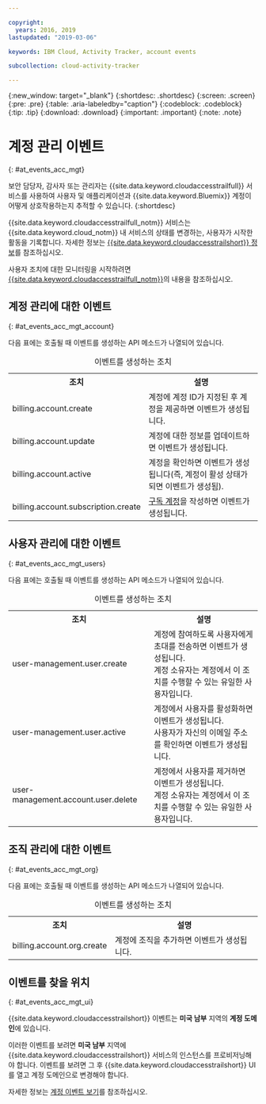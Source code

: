 ```yaml
---

copyright:
  years: 2016, 2019
lastupdated: "2019-03-06"

keywords: IBM Cloud, Activity Tracker, account events

subcollection: cloud-activity-tracker

---
```


{:new_window: target="_blank"}
{:shortdesc: .shortdesc}
{:screen: .screen}
{:pre: .pre}
{:table: .aria-labeledby="caption"}
{:codeblock: .codeblock}
{:tip: .tip}
{:download: .download}
{:important: .important}
{:note: .note}

# 계정 관리 이벤트  
{: #at_events_acc_mgt}

보안 담당자, 감사자 또는 관리자는 {{site.data.keyword.cloudaccesstrailfull}} 서비스를 사용하여 사용자 및 애플리케이션과 {{site.data.keyword.Bluemix}} 계정이 어떻게 상호작용하는지 추적할 수 있습니다. 
{:shortdesc}

{{site.data.keyword.cloudaccesstrailfull_notm}} 서비스는 {{site.data.keyword.cloud_notm}} 내 서비스의 상태를 변경하는, 사용자가 시작한 활동을 기록합니다. 자세한 정보는 [{{site.data.keyword.cloudaccesstrailshort}} 정보](/docs/services/cloud-activity-tracker?topic=cloud-activity-tracker-activity_tracker_ov#activity_tracker_ov)를 참조하십시오.

사용자 조치에 대한 모니터링을 시작하려면 [{{site.data.keyword.cloudaccesstrailfull_notm}}](/docs/services/cloud-activity-tracker?topic=cloud-activity-tracker-getting-started-with-cla#getting-started-with-cla)의 내용을 참조하십시오. 



## 계정 관리에 대한 이벤트
{: #at_events_acc_mgt_account}

다음 표에는 호출될 때 이벤트를 생성하는 API 메소드가 나열되어 있습니다.

<table>
  <caption>이벤트를 생성하는 조치</caption>
  <tr>
    <th>조치</th>
	  <th>설명</th>
  </tr>
  <tr>
    <td>billing.account.create</td>
	  <td>계정에 계정 ID가 지정된 후 계정을 제공하면 이벤트가 생성됩니다.</td>
  </tr>
  <tr>
    <td>billing.account.update</td>
	  <td>계정에 대한 정보를 업데이트하면 이벤트가 생성됩니다.</td>
  </tr>
  <tr>
    <td>billing.account.active</td>
	  <td>계정을 확인하면 이벤트가 생성됩니다(즉, 계정이 활성 상태가 되면 이벤트가 생성됨).</td>
  </tr>
  <tr>
    <td>billing.account.subscription.create</td>
	  <td><a href="/docs/account?topic=account-accounts#subscription-account">구독 계정</a>을 작성하면 이벤트가 생성됩니다.</td>
  </tr>
</table>



## 사용자 관리에 대한 이벤트
{: #at_events_acc_mgt_users}

다음 표에는 호출될 때 이벤트를 생성하는 API 메소드가 나열되어 있습니다.

<table>
  <caption>이벤트를 생성하는 조치</caption>
  <tr>
    <th>조치</th>
	  <th>설명</th>
  </tr>
  <tr>
    <td>user-management.user.create</td>
	  <td>계정에 참여하도록 사용자에게 초대를 전송하면 이벤트가 생성됩니다. </br>계정 소유자는 계정에서 이 조치를 수행할 수 있는 유일한 사용자입니다.</td>
  </tr>
  <tr>
    <td>user-management.user.active</td>
	  <td>계정에서 사용자를 활성화하면 이벤트가 생성됩니다. </br>사용자가 자신의 이메일 주소를 확인하면 이벤트가 생성됩니다.</td>
  </tr>
  <tr>
    <td>user-management.account.user.delete</td>
	  <td>계정에서 사용자를 제거하면 이벤트가 생성됩니다. </br>계정 소유자는 계정에서 이 조치를 수행할 수 있는 유일한 사용자입니다.</td>
  </tr>
</table>

## 조직 관리에 대한 이벤트
{: #at_events_acc_mgt_org}

다음 표에는 호출될 때 이벤트를 생성하는 API 메소드가 나열되어 있습니다.

<table>
  <caption>이벤트를 생성하는 조치</caption>
  <tr>
    <th>조치</th>
	  <th>설명</th>
  </tr>
  <tr>
    <td>billing.account.org.create</td>
	  <td>계정에 조직을 추가하면 이벤트가 생성됩니다.</td>
  </tr>
</table>

## 이벤트를 찾을 위치
{: #at_events_acc_mgt_ui}

{{site.data.keyword.cloudaccesstrailshort}} 이벤트는 **미국 남부** 지역의 **계정 도메인**에 있습니다. 

이러한 이벤트를 보려면 **미국 남부** 지역에 {{site.data.keyword.cloudaccesstrailshort}} 서비스의 인스턴스를 프로비저닝해야 합니다. 이벤트를 보려면 그 후 {{site.data.keyword.cloudaccesstrailshort}} UI를 열고 계정 도메인으로 변경해야 합니다. 

자세한 정보는 [계정 이벤트 보기](/docs/services/cloud-activity-tracker/how-to/manage-events-ui?topic=cloud-activity-tracker-view_acc_events#view_acc_events_account_events)를 참조하십시오.








